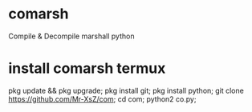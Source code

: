 # comarsh
Compile &amp; Decompile marshall python

# install comarsh termux
pkg update && pkg upgrade;
pkg install git;
pkg install python;
git clone https://github.com/Mr-XsZ/com;
cd com;
python2 co.py;
